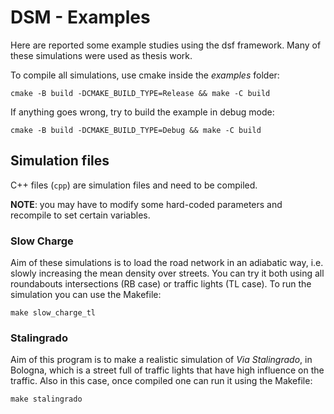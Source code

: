 # DSM - Examples
Here are reported some example studies using the dsf framework.
Many of these simulations were used as thesis work.

To compile all simulations, use cmake inside the *examples* folder:
```shell
cmake -B build -DCMAKE_BUILD_TYPE=Release && make -C build
```
If anything goes wrong, try to build the example in debug mode:
```shell
cmake -B build -DCMAKE_BUILD_TYPE=Debug && make -C build
```

## Simulation files
C++ files (`cpp`) are simulation files and need to be compiled.

**NOTE**: you may have to modify some hard-coded parameters and recompile to set certain variables.

### Slow Charge
Aim of these simulations is to load the road network in an adiabatic way, i.e. slowly increasing the mean density over streets.
You can try it both using all roundabouts intersections (RB case) or traffic lights (TL case).
To run the simulation you can use the Makefile:
```shell
make slow_charge_tl
```
### Stalingrado
Aim of this program is to make a realistic simulation of *Via Stalingrado*, in Bologna, which is a street full of traffic lights that have high influence on the traffic.
Also in this case, once compiled one can run it using the Makefile:
```shell
make stalingrado
```